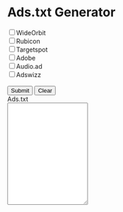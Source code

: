 <!DOCTYPE html>
<html>
<head>
    <title>Ads.txt</title>
</head>
<link rel="stylesheet" href="https://stackpath.bootstrapcdn.com/bootstrap/4.4.1/css/bootstrap.min.css" integrity="sha384-Vkoo8x4CGsO3+Hhxv8T/Q5PaXtkKtu6ug5TOeNV6gBiFeWPGFN9MuhOf23Q9Ifjh" crossorigin="anonymous">
<body>



<div class="container">
    <div class="row">
        <div class="col-sm-12">
        	<h1 class="display-3">Ads.txt Generator</h1>
        </div>
    </div>
    <div class="row">
        <div class="col-sm-5">
            <label><input type="checkbox" name="WideOrbit" id="wideorbit" >WideOrbit</label> <br>
            <label><input type="checkbox" name="Rubicon" id="rubicon">Rubicon</label><br>
            <label><input type="checkbox" name="Targetspot" id="targetspot">Targetspot</label><br>
            <label><input type="checkbox" name="Adobe" id="adobe">Adobe</label><br>
            <label><input type="checkbox" name="Audio.ad" id="audio">Audio.ad</label><br>
            <label><input type="checkbox" name="Adswizz" id="adswizz">Adswizz</label> <br> <br>
            <input class="btn btn-primary" type="submit" id="submit" onclick="addLines()">
            <input class="btn btn-primary" type="submit" id="restart" value="Clear" onclick="clearChecked()">
        </div>
        <div class="col-sm-7">
            <div class="input-group">
                <div class="input-group-prepend">
                    <span class="input-group-text">Ads.txt</span>
                </div>
                <textarea class="form-control" aria-label="With textarea" id="output" rows="15"></textarea>
            </div>
        </div>
    </div>
</div>



<script type="text/javascript">

    var wideorbitVal =  ["wideorbit.com, <wopdpubid>, DIRECT, 009ac71611fe32ff"];
    var rubiconVal =    ["rubiconproject.com, 21134, RESELLER, 0bfd66d529a55807"];
    var tagetspotVal =  [
                            "rubiconproject.com, 21134, RESELLER, 0bfd66d529a55807",
                            "rubiconproject.com, 16418, RESELLER, 0bfd66d529a55807",
                            "rubiconproject.com, 9753, RESELLER, 0bfd66d529a55807",
                            "rubiconproject.com, 9755, RESELLER, 0bfd66d529a55807",
                            "spotxchange.com, 211833, RESELLER, 7842df1d2fe2db34",
                            "spotx.tv, 211833, RESELLER, 7842df1d2fe2db34",
                            "appnexus.com, 1577, RESELLER, f5ab79cb980f11d1",
                            "appnexus.com, 7265, RESELLER, f5ab79cb980f11d1",
                            "tritondigital.com, 44733, RESELLER, 19b4454d0b87b58b ",
                            "adswizz.com, targetspot, RESELLER"
                        ];
    var adobeVal =      [" "];
    var audioadVal =    [
                            "audio.ad, 30305, RESELLER",
                            "tritondigital.com, 28563, RESELLER, 19b4454d0b87b58b"
                        ];
    var adswizzVal =    [
                            "adswizz.com, kjlh, RESELLER",
                            "adswizz.com, wgnradio, RESELLER",
                            "adswizz.com, federatedmedia, RESELLER",
                            "adswizz.com, sinclair, RESELLER",
                            "adswizz.com, eldorado, RESELLER",
                            "adswizz.com, redapplemedia, RESELLER"
                        ];

    // window.onload = function () {

    // } 
    document.getElementById('wideorbit').value = wideorbitVal.join("\r\n");
    document.getElementById('rubicon').value = rubiconVal.join("\r\n");
    document.getElementById('targetspot').value = tagetspotVal.join("\r\n");
    document.getElementById('adobe').value = adobeVal.join("\r\n");
    document.getElementById('audio').value = audioadVal.join("\r\n");
    document.getElementById('adswizz').value = adswizzVal.join("\r\n");




    function addLines (){
        var selectedAds = [];
        var checkboxes = document.querySelectorAll('input[type=checkbox]:checked');

        for (var i=0; i<checkboxes.length; i++){

            selectedAds.push(checkboxes[i].value)
            // console.log(selectedAds);
            // console.log(selectedAds.push(checkboxes[i].value))
            
        }
        var stringAds = selectedAds.join("\r\n");
        document.getElementById("output").innerHTML = stringAds;
        // return selectedAds;
    }


    function clearChecked() {
       location.reload()
     
    }

//md


</script>
</script>
</body>
</html>


